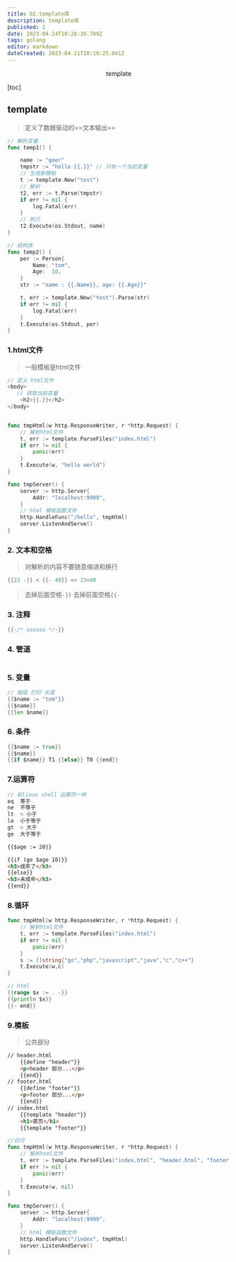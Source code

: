 ```yaml
---
title: 02.template库
description: template库
published: 1
date: 2023-04-24T10:28:39.709Z
tags: golang
editor: markdown
dateCreated: 2023-04-21T10:19:25.041Z
---
```


<center>template</center>



[toc]



## template

> 定义了数据驱动的==文本输出==



```go
// 解析变量
func temp1() {

	name := "goer"
	tmpstr := "hello {{.}}" // 只有一个当前变量
	// 生成新模板
	t := template.New("test")
    // 解析
	t2, err := t.Parse(tmpstr)
	if err != nil {
		log.Fatal(err)
	}
	// 执行
	t2.Execute(os.Stdout, name)
}
```

```go
// 结构体
func temp2() {
	per := Person{
		Name: "tom",
		Age:  10,
	}
	str := "name : {{.Name}}, age: {{.Age}}"

	t, err := template.New("test").Parse(str)
	if err != nil {
		log.Fatal(err)
	}
	t.Execute(os.Stdout, per)
}
```



### 1.html文件

> 一般模板是html文件

```go
// 定义 html文件
<body>
   // 获取当前变量
    <h2>{{.}}</h2>
</body>
```

```go

func tmpHtml(w http.ResponseWriter, r *http.Request) {
	// 解析html文件
	t, err := template.ParseFiles("index.html")
	if err != nil {
		panic(err)
	}
	t.Execute(w, "hello world")
}

func tmpServer() {
	server := http.Server{
		Addr: "localhost:9999",
	}
	// html 模板函数文件
	http.HandleFunc("/hello", tmpHtml)
	server.ListenAndServe()
}
```



### 2. 文本和空格

> 对解析的内容不要随意缩进和换行

```go
{{23 -}} < {{- 40}} => 23<40
```

> 去掉后面空格`-}}`  去掉前面空格`{{- `



### 3. 注释

```go
{{-/* aaaaaa */-}}
```



### 4. 管道

```go

```





### 5. 变量

```go
// 赋值 打印 长度
{{$name := "tom"}}
{{$name}}
{{len $name}}
```



### 6. 条件

```go
{{$name := true}}
{{$name}}
{{if $name}} T1 {{else}} T0 {{end}}
```

### 7.运算符

```go
// 和linux shell 运算符一样
eq  等于
ne  不等于
lt  < 小于
le  小于等于
gt  > 大于
ge  大于等于
```

```html
{{$age := 20}}

{{if (ge $age 10)}}
<h3>成年了</h3>
{{else}}
<h3>未成年</h3>
{{end}}
```

### 8.循环

```go
func tmpHtml(w http.ResponseWriter, r *http.Request) {
	// 解析html文件
	t, err := template.ParseFiles("index.html")
	if err != nil {
		panic(err)
	}
    s := []string{"go","php","javascript","java","c","c++"}
	t.Execute(w,c)
}

// html
{{range $x := . -}}
{{println $x}}
{{- end}}
```



### 9.模板

> 公共部分

```html
// header.html
    {{define "header"}}
    <p>header 部分...</p>
    {{end}}
// footer.html
    {{define "footer"}}
    <p>footer 部分...</p>
    {{end}}
// index.html
    {{template "header"}}
    <h1>首页</h1>
    {{template "footer"}}
```

```go
//访问
func tmpHtml(w http.ResponseWriter, r *http.Request) {
	// 解析html文件 
	t, err := template.ParseFiles("index.html", "header.html", "footer.html")
	if err != nil {
		panic(err)
	}
	t.Execute(w, nil)
}

func tmpServer() {
	server := http.Server{
		Addr: "localhost:9999",
	}
	// html 模板函数文件
	http.HandleFunc("/index", tmpHtml)
	server.ListenAndServe()
}
```

